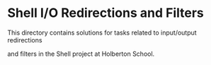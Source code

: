 
# Shell I/O Redirections and Filters

This directory contains solutions for tasks related to input/output redirections

and filters in the Shell project at Holberton School.

